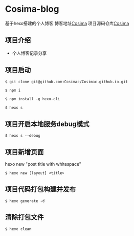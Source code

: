 <!--
 * @Date: 2022-05-02 19:08:48
 * @LastEditors: Cosima
 * @LastEditTime: 2022-05-02 19:42:23
 * @FilePath: /cosima/readme.md
-->
Cosima-blog
================
基于hexo搭建的个人博客 博客地址[Cosima](https://cosimac.github.io/) 
项目源码仓库[Cosima](https://github.com/Cosimac/Cosimac.github.io)

## 项目介绍
- 个人博客记录分享

## 项目启动
``` bash
$ git clone git@github.com:Cosimac/Cosimac.github.io.git
```

```
$ npm i
```

```
$ npm install -g hexo-cli
```

```
$ hexo s
```
## 项目开启本地服务debug模式
```
$ hexo s --debug
```
## 项目新增页面
hexo new "post title with whitespace"
```
$ hexo new [layout] <title>
```
## 项目代码打包构建并发布
```
$ hexo generate -d
```
## 清除打包文件
```
$ hexo clean
```
